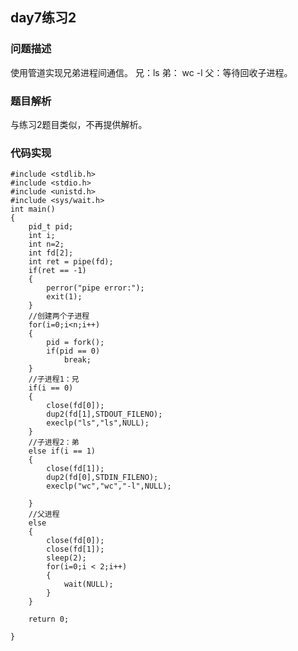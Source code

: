 
## day7练习2

### 问题描述

使用管道实现兄弟进程间通信。 兄：ls  弟： wc -l  父：等待回收子进程。


### 题目解析

与练习2题目类似，不再提供解析。

### 代码实现

```
#include <stdlib.h>
#include <stdio.h>
#include <unistd.h>
#include <sys/wait.h>
int main()
{
	pid_t pid;
	int i;
	int n=2;
	int fd[2];
	int ret = pipe(fd);
	if(ret == -1)
	{
		perror("pipe error:");
		exit(1);
	}
	//创建两个子进程
	for(i=0;i<n;i++)
	{
		pid = fork();
		if(pid == 0)
			break;
	}
	//子进程1：兄
	if(i == 0)
	{
		close(fd[0]);
		dup2(fd[1],STDOUT_FILENO);
		execlp("ls","ls",NULL);
	}
	//子进程2：弟
	else if(i == 1)
	{
		close(fd[1]);
		dup2(fd[0],STDIN_FILENO);
		execlp("wc","wc","-l",NULL);
		
	}
	//父进程
	else
	{
		close(fd[0]);
		close(fd[1]);
		sleep(2);
		for(i=0;i < 2;i++)
		{
			wait(NULL);
		}
	}

	return 0;
	
}
```
